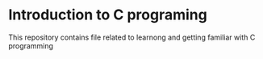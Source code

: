 # Introduction to C programing
This repository contains file related to learnong and getting familiar with C programming
